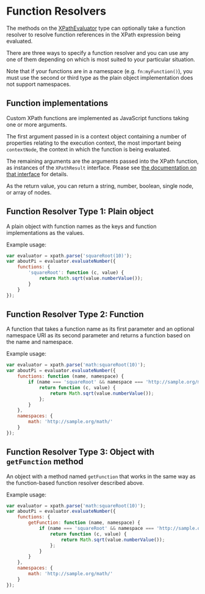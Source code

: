 # Function Resolvers

The methods on the [XPathEvaluator](XPathEvaluator.md) type can optionally take a function resolver to resolve 
function references in the XPath expression being evaluated.

There are three ways to specify a function resolver and you can use any one of them depending on which is 
most suited to your particular situation.

Note that if your functions are in a namespace (e.g. `fn:myFunction()`), you must use the second or third 
type as the plain object implementation does not support namespaces.

## Function implementations

Custom XPath functions are implemented as JavaScript functions taking one or more arguments.

The first argument passed in is a context object containing a number of properties relating to the execution context, 
the most important being `contextNode`, the context in which the function is being evaluated.

The remaining arguments are the arguments passed into the XPath function, as instances of the `XPathResult` interface.
Please see [the documentation on that interface](XPathResult.md) for details.

As the return value, you can return a string, number, boolean, single node, or array of nodes.

## Function Resolver Type 1: Plain object

A plain object with function names as the keys and function implementations as the values.


Example usage:

```js
var evaluator = xpath.parse('squareRoot(10)');
var aboutPi = evaluator.evaluateNumber({
	functions: {
		'squareRoot': function (c, value) {
			return Math.sqrt(value.numberValue());
		}
	}
});
```

## Function Resolver Type 2: Function

A function that takes a function name as its first parameter and an optional namespace URI as its second parameter 
and returns a function based on the name and namespace.

Example usage:

```js
var evaluator = xpath.parse('math:squareRoot(10)');
var aboutPi = evaluator.evaluateNumber({
	functions: function (name, namespace) {
        if (name === 'squareRoot' && namespace === 'http://sample.org/math/') {
		    return function (c, value) {
		    	return Math.sqrt(value.numberValue());
		    };
        }
	},
    namespaces: {
        math: 'http://sample.org/math/'
    }
});
```

## Function Resolver Type 3: Object with `getFunction` method

An object with a method named `getFunction` that works in the same way as the function-based function resolver 
described above.

Example usage:

```js
var evaluator = xpath.parse('math:squareRoot(10)');
var aboutPi = evaluator.evaluateNumber({
	functions: {
        getFunction: function (name, namespace) {
            if (name === 'squareRoot' && namespace === 'http://sample.org/math/') {
		        return function (c, value) {
		    	    return Math.sqrt(value.numberValue());
		        };
            }
	    }
    },
    namespaces: {
        math: 'http://sample.org/math/'
    }
});
```
